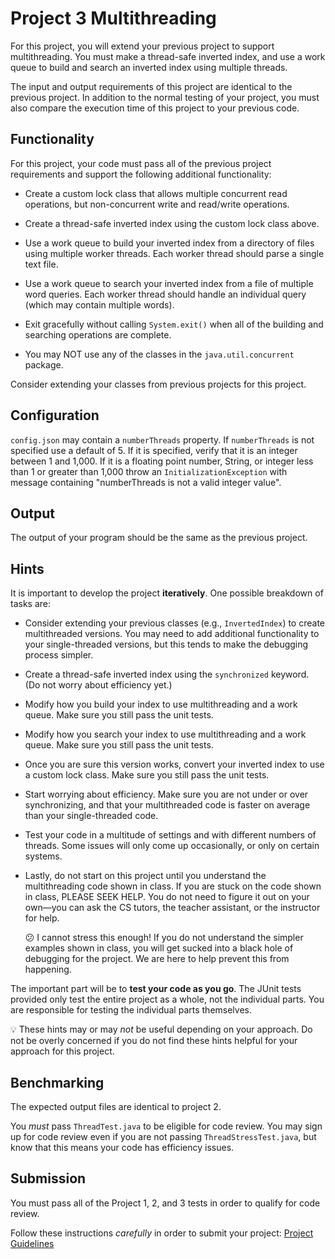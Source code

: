 Project 3 Multithreading
=================================================

For this project, you will extend your previous project to support multithreading. You must make a thread-safe inverted index, and use a work queue to build and search an inverted index using multiple threads.

The input and output requirements of this project are identical to the previous project. In addition to the normal testing of your project, you must also compare the execution time of this project to your previous code.

## Functionality ##

For this project, your code must pass all of the previous project requirements and support the following additional functionality:

- Create a custom lock class that allows multiple concurrent read operations, but non-concurrent write and read/write operations.

- Create a thread-safe inverted index using the custom lock class above.

- Use a work queue to build your inverted index from a directory of files using multiple worker threads. Each worker thread should parse a single text file.

- Use a work queue to search your inverted index from a file of multiple word queries. Each worker thread should handle an individual query (which may contain multiple words).

- Exit gracefully without calling `System.exit()` when all of the building and searching operations are complete.

- You may NOT use any of the classes in the `java.util.concurrent` package.

Consider extending your classes from previous projects for this project.

## Configuration ##

`config.json` may contain a `numberThreads` property. If `numberThreads` is not specified use a default of 5. If it is specified, verify that it is an integer between 1 and 1,000. If it is a floating point number, String, or integer less than 1 or greater than 1,000 throw an `InitializationException` with message containing "numberThreads is not a valid integer value".

## Output ##

The output of your program should be the same as the previous project. 

## Hints ##

It is important to develop the project **iteratively**. One possible breakdown of tasks are:

- Consider extending your previous classes (e.g., `InvertedIndex`) to create multithreaded versions. You may need to add additional functionality to your single-threaded versions, but this tends to make the debugging process simpler.

- Create a thread-safe inverted index using the `synchronized` keyword. (Do not worry about efficiency yet.)

- Modify how you build your index to use multithreading and a work queue. Make sure you still pass the unit tests.

- Modify how you search your index to use multithreading and a work queue. Make sure you still pass the unit tests.

- Once you are sure this version works, convert your inverted index to use a custom lock class. Make sure you still pass the unit tests.

- Start worrying about efficiency. Make sure you are not under or over synchronizing, and that your multithreaded code is faster on average than your single-threaded code.

- Test your code in a multitude of settings and with different numbers of threads. Some issues will only come up occasionally, or only on certain systems.

- Lastly, do not start on this project until you understand the multithreading code shown in class. If you are stuck on the code shown in class, PLEASE SEEK HELP. You do not need to figure it out on your own—you can ask the CS tutors, the teacher assistant, or the instructor for help.

  :confused: I cannot stress this enough! If you do not understand the simpler examples shown in class, you will get sucked into a black hole of debugging for the project. We are here to help prevent this from happening.

The important part will be to **test your code as you go**. The JUnit tests provided only test the entire project as a whole, not the individual parts. You are responsible for testing the individual parts themselves.

:bulb: These hints may or may _not_ be useful depending on your approach. Do not be overly concerned if you do not find these hints helpful for your approach for this project.

## Benchmarking ##

The expected output files are identical to project 2.

You _must_ pass `ThreadTest.java` to be eligible for code review. You may sign up for code review even if you are not passing `ThreadStressTest.java`, but know that this means your code has efficiency issues.

## Submission ##
You must pass all of the Project 1, 2, and 3 tests in order to qualify for code review.

Follow these instructions *carefully* in order to submit your project: [Project Guidelines](https://github.com/CS212-S15/lectures/blob/master/Notes/projectguidelines.md)
